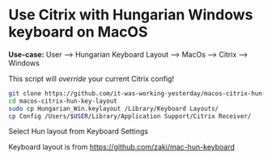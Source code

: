 # Use Citrix with Hungarian Windows keyboard on MacOS 

**Use-case:** User --> Hungarian Keyboard Layout --> MacOs --> Citrix --> Windows

This script will _override_ your current Citrix config!
```bash
git clone https://github.com/it-was-working-yesterday/macos-citrix-hun-key-layout.git
cd macos-citrix-hun-key-layout
sudo cp Hungarian_Win.keylayout /Library/Keyboard Layouts/
cp Config /Users/$USER/Library/Application Support/Citrix Receiver/
```

Select Hun layout from Keyboard Settings



Keyboard layout is from https://github.com/zaki/mac-hun-keyboard 
